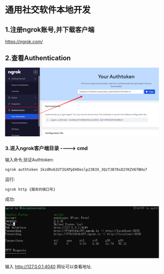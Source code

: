 # 通用社交软件本地开发

## 1.注册ngrok账号,并下载客户端

https://ngrok.com/



## 2.查看Authentication

<img src="通用社交软件本地开发.assets/image-20201201091656636.png" alt="image-20201201091656636"  />



### 3.进入ngrok客户端目录	---->	cmd

输入命令,验证Authtoken:

```
ngrok authtoken 1kzdRx62UTIGXPpEHOeslp2383X_3QzTJB78sD2YKZV6fBHu7
```

运行:

```
ngrok http {服务的端口号}
```

成功:

![image-20201201092224005](通用社交软件本地开发.assets/image-20201201092224005.png)

输入	http://127.0.0.1:4040	网址可以查看地址.

